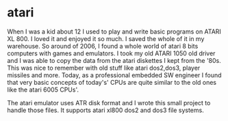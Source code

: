 # atari
When  I was a kid about 12 I used to play and write basic programs on  ATARI XL 800. I loved it and enjoyed it so much. I saved the whole of it in my warehouse. So around of 2006, I found a whole world of atari 8 bits computers with games and emulators. I took my old ATARI 1050 old driver and I was able to copy the data from the atari diskettes  I kept from the '80s. This was nice to remember with old stuff like atari dos2,dos3, player missiles and more. Today, as a professional embedded SW engineer I found that very basic concepts of today's' CPUs are quite similar to the old ones like the atari 6005 CPUs'.

The atari emulator uses ATR disk format and I wrote this small project to handle those files. It supports atari xl800 dos2 and dos3 file systems.






